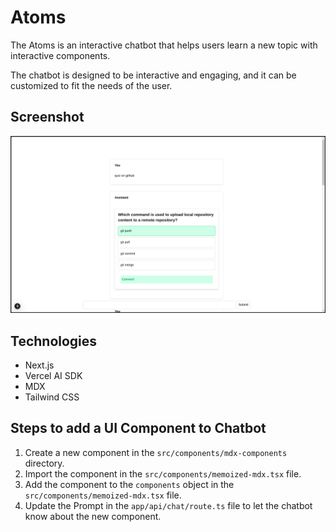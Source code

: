 # Atoms

The Atoms is an interactive chatbot that helps users learn a new topic with interactive components. 

The chatbot is designed to be interactive and engaging, and it can be customized to fit the needs of the user.

## Screenshot

![Screenshot](image.png)

## Technologies

- Next.js
- Vercel AI SDK
- MDX
- Tailwind CSS



## Steps to add a UI Component to Chatbot

1. Create a new component in the `src/components/mdx-components` directory.
2. Import the component in the `src/components/memoized-mdx.tsx` file.
3. Add the component to the `components` object in the `src/components/memoized-mdx.tsx` file.
4. Update the Prompt in the `app/api/chat/route.ts` file to let the chatbot know about the new component.